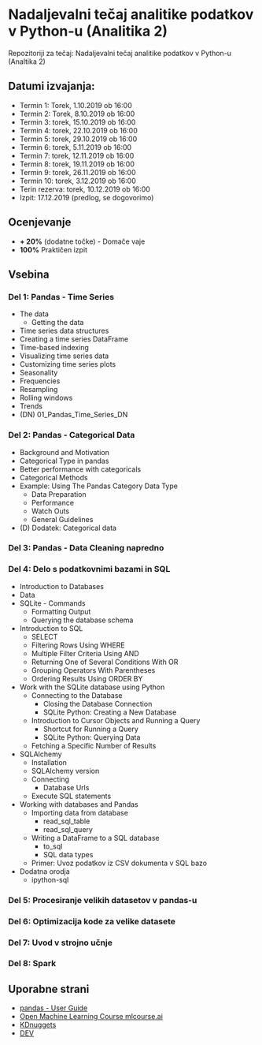 # Nadaljevalni tečaj analitike podatkov v Python-u (Analitika 2)

Repozitoriji za tečaj: Nadaljevalni tečaj analitike podatkov v Python-u (Analtika 2)

## Datumi izvajanja:
- Termin 1: Torek, 1.10.2019 ob 16:00
- Termin 2: Torek, 8.10.2019 ob 16:00
- Termin 3: torek, 15.10.2019 ob 16:00
- Termin 4: torek, 22.10.2019 ob 16:00
- Termin 5: torek, 29.10.2019 ob 16:00
- Termin 6: torek, 5.11.2019 ob 16:00
- Termin 7: torek, 12.11.2019 ob 16:00
- Termin 8: torek, 19.11.2019 ob 16:00
- Termin 9: torek, 26.11.2019 ob 16:00
- Termin 10: torek, 3.12.2019 ob 16:00
- Terin rezerva: torek, 10.12.2019 ob 16:00
- Izpit: 17.12.2019 (predlog, se dogovorimo)


## Ocenjevanje
- **+ 20%** (dodatne točke) - Domače vaje
- **100%** Praktičen izpit

## Vsebina

### Del 1: Pandas - Time Series
- The data
    - Getting the data
- Time series data structures
- Creating a time series DataFrame
- Time-based indexing
- Visualizing time series data
- Customizing time series plots
- Seasonality
- Frequencies
- Resampling
- Rolling windows
- Trends
- (DN) 01_Pandas_Time_Series_DN

### Del 2: Pandas - Categorical Data
- Background and Motivation
- Categorical Type in pandas
- Better performance with categoricals
- Categorical Methods
- Example: Using The Pandas Category Data Type
    - Data Preparation
    - Performance
    - Watch Outs
    - General Guidelines
- (D) Dodatek: Categorical data

### Del 3: Pandas - Data Cleaning napredno

### Del 4: Delo s podatkovnimi bazami in SQL
- Introduction to Databases
- Data
- SQLite - Commands
    - Formatting Output
    - Querying the database schema
- Introduction to SQL
    - SELECT
    - Filtering Rows Using WHERE
    - Multiple Filter Criteria Using AND
    - Returning One of Several Conditions With OR
    - Grouping Operators With Parentheses
    - Ordering Results Using ORDER BY
- Work with the SQLite database using Python
    - Connecting to the Database
        - Closing the Database Connection
        - SQLite Python: Creating a New Database
    - Introduction to Cursor Objects and Running a Query
        - Shortcut for Running a Query
        - SQLite Python: Querying Data
    - Fetching a Specific Number of Results
- SQLAlchemy
    - Installation
    - SQLAlchemy version
    - Connecting
        - Database Urls
    - Execute SQL statements
- Working with databases and Pandas
    - Importing data from database
        - read_sql_table
        - read_sql_query
    - Writing a DataFrame to a SQL database
        - to_sql
        - SQL data types
    - Primer: Uvoz podatkov iz CSV dokumenta v SQL bazo
- Dodatna orodja
    - ipython-sql

### Del 5: Procesiranje velikih datasetov v pandas-u

### Del 6: Optimizacija kode za velike datasete

### Del 7: Uvod v strojno učnje

### Del 8: Spark


## Uporabne strani
- [pandas - User Guide](https://pandas.pydata.org/pandas-docs/stable/user_guide/index.html)
- [Open Machine Learning Course mlcourse.ai](https://mlcourse.ai/)
- [KDnuggets](https://www.kdnuggets.com/)
- [DEV](https://dev.to/)


